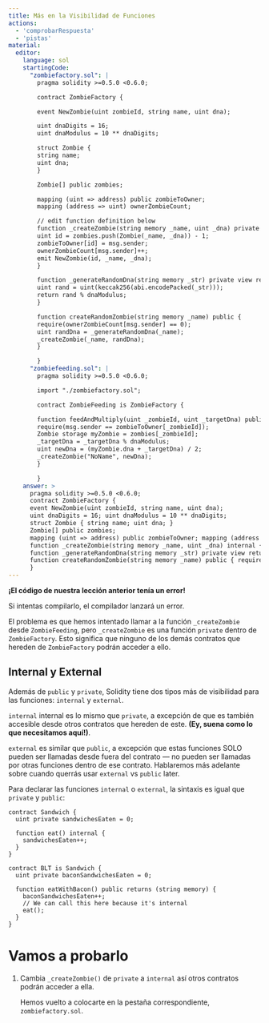 ```yaml
---
title: Más en la Visibilidad de Funciones
actions:
  - 'comprobarRespuesta'
  - 'pistas'
material:
  editor:
    language: sol
    startingCode:
      "zombiefactory.sol": |
        pragma solidity >=0.5.0 <0.6.0;

        contract ZombieFactory {

        event NewZombie(uint zombieId, string name, uint dna);

        uint dnaDigits = 16;
        uint dnaModulus = 10 ** dnaDigits;

        struct Zombie {
        string name;
        uint dna;
        }

        Zombie[] public zombies;

        mapping (uint => address) public zombieToOwner;
        mapping (address => uint) ownerZombieCount;

        // edit function definition below
        function _createZombie(string memory _name, uint _dna) private {
        uint id = zombies.push(Zombie(_name, _dna)) - 1;
        zombieToOwner[id] = msg.sender;
        ownerZombieCount[msg.sender]++;
        emit NewZombie(id, _name, _dna);
        }

        function _generateRandomDna(string memory _str) private view returns (uint) {
        uint rand = uint(keccak256(abi.encodePacked(_str)));
        return rand % dnaModulus;
        }

        function createRandomZombie(string memory _name) public {
        require(ownerZombieCount[msg.sender] == 0);
        uint randDna = _generateRandomDna(_name);
        _createZombie(_name, randDna);
        }

        }
      "zombiefeeding.sol": |
        pragma solidity >=0.5.0 <0.6.0;

        import "./zombiefactory.sol";

        contract ZombieFeeding is ZombieFactory {

        function feedAndMultiply(uint _zombieId, uint _targetDna) public {
        require(msg.sender == zombieToOwner[_zombieId]);
        Zombie storage myZombie = zombies[_zombieId];
        _targetDna = _targetDna % dnaModulus;
        uint newDna = (myZombie.dna + _targetDna) / 2;
        _createZombie("NoName", newDna);
        }

        }
    answer: >
      pragma solidity >=0.5.0 <0.6.0;
      contract ZombieFactory {
      event NewZombie(uint zombieId, string name, uint dna);
      uint dnaDigits = 16; uint dnaModulus = 10 ** dnaDigits;
      struct Zombie { string name; uint dna; }
      Zombie[] public zombies;
      mapping (uint => address) public zombieToOwner; mapping (address => uint) ownerZombieCount;
      function _createZombie(string memory _name, uint _dna) internal { uint id = zombies.push(Zombie(_name, _dna)) - 1; zombieToOwner[id] = msg.sender; ownerZombieCount[msg.sender]++; emit NewZombie(id, _name, _dna); }
      function _generateRandomDna(string memory _str) private view returns (uint) { uint rand = uint(keccak256(abi.encodePacked(_str))); return rand % dnaModulus; }
      function createRandomZombie(string memory _name) public { require(ownerZombieCount[msg.sender] == 0); uint randDna = _generateRandomDna(_name); _createZombie(_name, randDna); }
      }
---
```


**¡El código de nuestra lección anterior tenía un error!**

Si intentas compilarlo, el compilador lanzará un error.

El problema es que hemos intentado llamar a la función `_createZombie` desde `ZombieFeeding`, pero `_createZombie` es una función `private` dentro de `ZombieFactory`. Esto significa que ninguno de los demás contratos que hereden de `ZombieFactory` podrán acceder a ello.

## Internal y External

Además de `public` y `private`, Solidity tiene dos tipos más de visibilidad para las funciones: `internal` y `external`.

`internal` internal es lo mismo que `private`, a excepción de que es también accesible desde otros contratos que hereden de este. **(Ey, suena como lo que necesitamos aquí!)**.

`external` es similar que `public`, a excepción que estas funciones SOLO pueden ser llamadas desde fuera del contrato — no pueden ser llamadas por otras funciones dentro de ese contrato. Hablaremos más adelante sobre cuando querrás usar `external` vs `public` later.

Para declarar las funciones `internal` o `external`, la sintaxis es igual que `private` y `public`:

    contract Sandwich {
      uint private sandwichesEaten = 0;
    
      function eat() internal {
        sandwichesEaten++;
      }
    }
    
    contract BLT is Sandwich {
      uint private baconSandwichesEaten = 0;
    
      function eatWithBacon() public returns (string memory) {
        baconSandwichesEaten++;
        // We can call this here because it's internal
        eat();
      }
    }
    

# Vamos a probarlo

1. Cambia `_createZombie()` de `private` a `internal` así otros contratos podrán acceder a ella.
    
    Hemos vuelto a colocarte en la pestaña correspondiente, `zombiefactory.sol`.